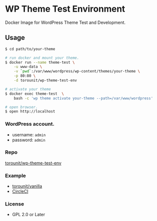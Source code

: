 # WP Theme Test Environment

Docker Image for WordPress Theme Test and Development.

## Usage

```bash
$ cd path/to/your-theme

# run docker and mount your theme.
$ docker run --name theme-test \
    -u www-data \
    -v `pwd`:/var/www/wordpress/wp-content/themes/your-theme \
    -p 80:80 \
    -d torounit/wp-theme-test-env

# activate your theme
$ docker exec theme-test  \
    bash -c 'wp theme activate your-theme --path=/var/www/wordpress'

# open browser.
$ open http://localhost
```

### WordPress account.

* username: `admin`
* password: `admin`

### Repo

[torounit/wp-theme-test-env](https://github.com/torounit/wp-theme-test-env)

### Example

* [torounit/vanilla](https://github.com/torounit/vanilla)
* [CircleCI](https://circleci.com/gh/torounit/vanilla)

### License

* GPL 2.0 or Later